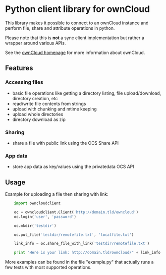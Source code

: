 # Python client library for ownCloud

This library makes it possible to connect to an ownCloud instance and perform
file, share and attribute operations in python.

Please note that this is **not** a sync client implementation but rather a wrapper
around various APIs.

See the [ownCloud homepage](http://owncloud.org) for more information about ownCloud.

## Features

### Accessing files

- basic file operations like getting a directory listing, file upload/download,
directory creation, etc
- read/write file contents from strings
- upload with chunking and mtime keeping
- upload whole directories
- directory download as zip

### Sharing

- share a file with public link using the OCS Share API

### App data

- store app data as key/values using the privatedata OCS API

## Usage

Example for uploading a file then sharing with link:
```python
    import owncloudclient

	oc = owncloudclient.Client('http://domain.tld/owncloud')
    oc.login('user', 'password')

	oc.mkdir('testdir')

	oc.put_file('testdir/remotefile.txt', 'localfile.txt')

	link_info = oc.share_file_with_link('testdir/remotefile.txt')

	print "Here is your link: http://domain.tld/owncloud/" + link_info.link
```

More examples can be found in the file "example.py" that actually runs a few tests
with most supported operations.

